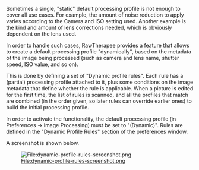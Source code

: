 Sometimes a single, "static" default processing profile is not enough to
cover all use cases. For example, the amount of noise reduction to apply
varies according to the Camera and ISO setting used. Another example is
the kind and amount of lens corrections needed, which is obviously
dependent on the lens used.

In order to handle such cases, RawTherapee provides a feature that
allows to create a default processing profile "dynamically", based on
the metadata of the image being processed (such as camera and lens name,
shutter speed, ISO value, and so on).

This is done by defining a set of "Dynamic profile rules". Each rule has
a (partial) processing profile attached to it, plus some conditions on
the image metadata that define whether the rule is applicable. When a
picture is edited for the first time, the list of rules is scanned, and
all the profiles that match are combined (in the order given, so later
rules can override earlier ones) to build the initial processing
profile.

In order to activate the functionality, the default processing profile
(in Preferences -\> Image Processing) must be set to "(Dynamic)". Rules
are defined in the "Dynamic Profile Rules" section of the preferences
window.

A screenshot is shown below.

<figure>
<img src="dynamic-profile-rules-screenshot.png"
title="File:dynamic-profile-rules-screenshot.png" />
<figcaption><a
href="File:dynamic-profile-rules-screenshot.png">File:dynamic-profile-rules-screenshot.png</a></figcaption>
</figure>